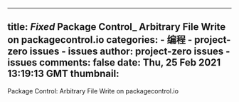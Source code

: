 
---
title: _Fixed_ Package Control_ Arbitrary File Write on packagecontrol.io
categories: 
    - 编程
    - project-zero issues - issues
author: project-zero issues - issues
comments: false
date: Thu, 25 Feb 2021 13:19:13 GMT
thumbnail: 
---

<div>   
Package Control: Arbitrary File Write on packagecontrol.io  
</div>
            